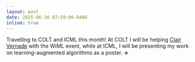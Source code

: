 ```yaml
---
layout: post
date: 2025-06-30 07:59:00-0400
inline: true
---
```

Travelling to COLT and ICML this month! At COLT I will be helping [Clair Vernade](https://www.cvernade.com) with the WiML event, while at ICML, I will be presenting my work <d-cite key="Benomar25"></d-cite> on learning-augmented algorithms as a poster. :airplane: